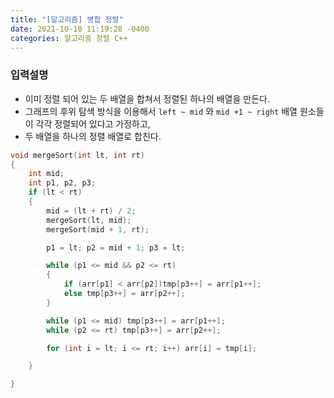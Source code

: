 ```yaml
---
title: "[알고리즘] 병합 정렬"
date: 2021-10-10 11:19:28 -0400
categories: 알고리즘 정렬 C++
---
```


### 입력설명

- 이미 정렬 되어 있는 두 배열을 합쳐서 정렬된 하나의 배열을 만든다.
- 그래프의 후위 탐색 방식을 이용해서 `left ~ mid` 와 `mid +1 ~ right` 배열 원소들이 각각 정렬되어 있다고 가정하고, 
- 두 배열을 하나의 정렬 배열로 합친다.


```cpp
void mergeSort(int lt, int rt)
{
    int mid;
    int p1, p2, p3;
    if (lt < rt)
    {
        mid = (lt + rt) / 2;
        mergeSort(lt, mid);
        mergeSort(mid + 1, rt);

        p1 = lt; p2 = mid + 1; p3 = lt;

        while (p1 <= mid && p2 <= rt)
        {
            if (arr[p1] < arr[p2])tmp[p3++] = arr[p1++];
            else tmp[p3++] = arr[p2++];
        }

        while (p1 <= mid) tmp[p3++] = arr[p1++];
        while (p2 <= rt) tmp[p3++] = arr[p2++];

        for (int i = lt; i <= rt; i++) arr[i] = tmp[i];

    }

}
```


